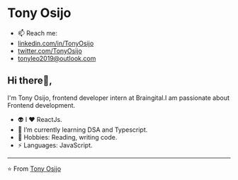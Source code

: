 # Tony Osijo

- 📫 Reach me: 
- [linkedin.com/in/TonyOsijo](https://www.linkedin.com/in/Tony-Osijo/)
- [twitter.com/TonyOsijo](https://twitter.com/TonyOsijo)
- [tonyleo2019@outlook.com](mailto:tonyleo2019@outlook.com)

## Hi there👋, 
I'm Tony Osijo, frontend developer intern at Braingital.I am passionate about Frontend development.


- 👽 I ❤️ ReactJs.
- 🌱 I’m currently learning DSA and Typescript.
- 💬 Hobbies: Reading, writing code.
- ⚡ Languages: JavaScript.


---

⭐️ From [Tony Osijo](http://www.github.com/Lamarr99)

